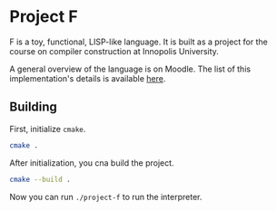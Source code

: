 # Project F

F is a toy, functional, LISP-like language. It is built as a project for the
course on compiler construction at Innopolis University.

A general overview of the language is on Moodle. The list of this
implementation's details is available [here][implementation-details].

[implementation-details]: https://hackmd.io/@snejugal/B1D9F5QC3

## Building

First, initialize `cmake`.

```bash
cmake .
```

After initialization, you cna build the project.

```bash
cmake --build .
```

Now you can run `./project-f` to run the interpreter.

